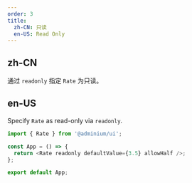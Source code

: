 ```yaml
---
order: 3
title:
  zh-CN: 只读
  en-US: Read Only
---
```


## zh-CN

通过 `readonly` 指定 `Rate` 为只读。

## en-US

Specify `Rate` as read-only via `readonly`.

```js
import { Rate } from '@adminium/ui';

const App = () => {
  return <Rate readonly defaultValue={3.5} allowHalf />;
};

export default App;
```
